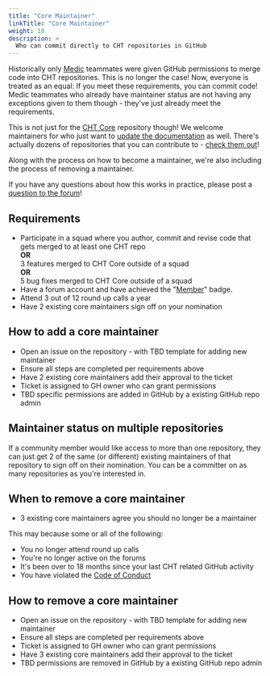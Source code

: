 ```yaml
---
title: "Core Maintainer"
linkTitle: "Core Maintainer"
weight: 10
description: >
  Who can commit directly to CHT repositories in GitHub
---
```


Historically only [Medic](https://medic.org/) teammates were given GitHub permissions to merge code into CHT repositories.  This is no longer the case!  Now, everyone is treated as an equal:  If you meet these requirements, you can commit code!  Medic teammates who already have maintainer status are not having any exceptions given to them though - they've just already meet the requirements.

This is not just for the [CHT Core](https://github.com/medic/cht-core/) repository though!  We welcome maintainers for who just want to [update the  documentation](https://docs.communityhealthtoolkit.org/) as well.  There's actually dozens of repositories that you can contribute to - [check them out](https://github.com/orgs/medic/repositories)!

Along with the process on how to become a maintainer, we're also including the process of removing a maintainer.

If you have any questions about how this works in practice, please post a [question to the forum](https://forum.communityhealthtoolkit.org/c/community/10)!

## Requirements

* Participate in a squad where you author, commit and revise code that gets merged to at least one CHT repo<br/>
  **OR**<br/>
  3 features merged to CHT Core outside of a squad<br/>
  **OR**<br/>
  5 bug fixes merged to CHT Core outside of a squad
* Have a forum account and have achieved the "[Member](https://forum.communityhealthtoolkit.org/badges/2/member)" badge. 
* Attend 3 out of 12 round up calls a year 
* Have 2 existing core maintainers sign off on your nomination 

## How to add a core maintainer

* Open an issue on the repository - with TBD template for adding new maintainer
* Ensure all steps are completed per requirements above
* Have 2 existing core maintainers add their approval to the ticket
* Ticket is assigned to GH owner who can grant permissions
* TBD specific permissions are added in GitHub by a existing GitHub repo admin

## Maintainer status on multiple repositories

If a community member would like access to more than one repository, they can just get 2 of the same (or different) existing maintainers of that repository to sign off on their nomination.  You can be a committer on as many repositories as you're interested in.

## When to remove a core maintainer

* 3 existing core maintainers agree you should no longer be a maintainer

This may because some or all of the following:
* You no longer attend round up calls
* You're no longer active on the forums
* It's been over to 18 months since your last CHT related GitHub activity
* You have violated the [Code of Conduct](/community/contributing/code-of-conduct) 


## How to remove a core maintainer 

* Open an issue on the repository - with TBD template for adding new maintainer
* Ensure all steps are completed per requirements above
* Ticket is assigned to GH owner who can grant permissions
* Have 3 existing core maintainers add their approval to the ticket
* TBD permissions are removed in GitHub by a existing GitHub repo admin
